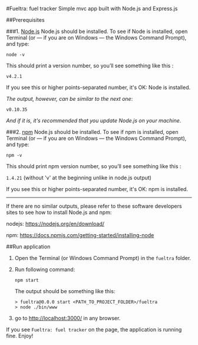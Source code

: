 #Fueltra: fuel tracker
Simple mvc app built with Node.js and Express.js

##Prerequisites

###1. [Node.js][nodejs]
Node.js should be installed.
To see if Node is installed, open Terminal (or  — if you are on Windows — the Windows Command Prompt), and type:

`node -v`

This should print a version number, so you’ll see something like this :

`v4.2.1`

If you see this or higher points-separated number, it's OK: Node is installed.

_The output, however, can be similar to the next one_:

`v0.10.35`

_And if it is, it's recommended that you update Node.js on your machine_. 

###2. [npm][]
Node.js should be installed.
To see if npm is installed, open Terminal (or  — if you are on Windows — the Windows Command Prompt), and type:

`npm -v`

This should print npm version number, so you’ll see something like this :

`1.4.21` (without 'v' at the beginning unlike in node.js output)

If you see this or higher points-separated number, it's OK: npm is installed.

---
If there are no similar outputs, please refer to these software developers sites to see how to install Node.js and npm:

nodejs: https://nodejs.org/en/download/

npm: https://docs.npmjs.com/getting-started/installing-node

##Run application

1. Open the Terminal (or Windows Command Prompt) in the `fueltra` folder.

2. Run following command:

    `npm start`

    The output should be something like this:

    ```
    > fueltra@0.0.0 start <PATH_TO_PROJECT_FOLDER>/fueltra
    > node ./bin/www
    ```
3. go to [http://localhost:3000/](http://localhost:3000/) in any browser.

If you see `Fueltra: fuel tracker` on the page, the application is running fine. Enjoy!

[nodejs]: https://nodejs.org/en/
[npm]: https://www.npmjs.com/
